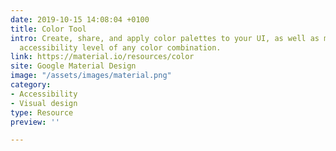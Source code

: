 ```yaml
---
date: 2019-10-15 14:08:04 +0100
title: Color Tool
intro: Create, share, and apply color palettes to your UI, as well as measure the
  accessibility level of any color combination.
link: https://material.io/resources/color
site: Google Material Design
image: "/assets/images/material.png"
category:
- Accessibility
- Visual design
type: Resource
preview: ''

---
```

